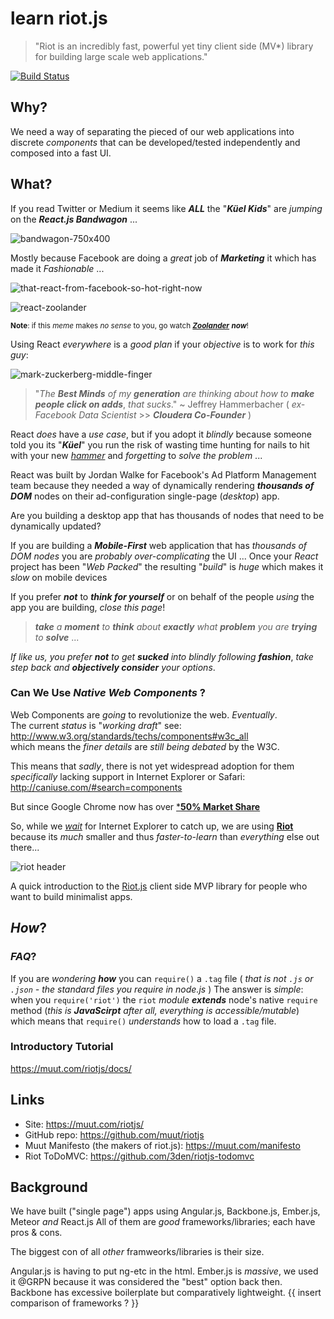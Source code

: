 # learn riot.js

> "Riot is an incredibly fast, powerful yet tiny client side (MV*)
library for building large scale web applications."

[![Build Status](https://travis-ci.org/dwyl/learn-riot.svg)](https://travis-ci.org/dwyl/learn-riot)

## Why?

We need a way of separating the pieced of our web applications
into discrete *components* that can be developed/tested independently
and composed into a fast UI.

## What?

If you read Twitter or Medium it seems like ***ALL*** the "***Küel Kids***" are *jumping* on the ***React.js Bandwagon*** ...

![bandwagon-750x400](https://cloud.githubusercontent.com/assets/194400/10881343/ddde798a-8159-11e5-8de3-0b54ed49404d.jpg)

Mostly because Facebook are doing a *great* job of ***Marketing***  it which has made it *Fashionable* ...

![that-react-from-facebook-so-hot-right-now](https://cloud.githubusercontent.com/assets/194400/10941244/63c9153a-82bf-11e5-82e5-ad96850fc079.jpg)

![react-zoolander](https://cloud.githubusercontent.com/assets/194400/10942177/ad85f2b6-82c3-11e5-999a-3e5933f73ada.jpg)

<small>**Note**: if this *meme* makes *no sense* to you, go watch [***Zoolander***](http://www.imdb.com/title/tt0196229/) ***now***!
</small>

Using React *everywhere* is a *good plan* if your *objective* is to work for *this guy*:

![mark-zuckerberg-middle-finger](https://cloud.githubusercontent.com/assets/194400/10944876/085bf076-82d0-11e5-8d92-2c0b13dd4323.jpg)

> "*The* ***Best Minds*** *of my* ***generation*** *are thinking about how to* ***make people click on adds***, *that sucks*." ~ Jeffrey Hammerbacher ( *ex-Facebook Data Scientist* >> ***Cloudera Co-Founder*** )

React *does* have a *use case*,
but if you adopt it *blindly*
because someone told you its "***Küel***"
you run the risk of wasting time
hunting for nails to hit with your new [*hammer*](https://en.wikipedia.org/wiki/Law_of_the_instrument)
and *forgetting* to *solve the problem* ...

React was built by Jordan Walke for Facebook's Ad
Platform Management team because they needed a way of
dynamically rendering ***thousands of DOM*** nodes on their
ad-configuration single-page (*desktop*) app.

Are you building a desktop app that has thousands of
nodes that need to be dynamically updated?

If you are building a ***Mobile-First*** web application that
has *thousands of DOM nodes* you are *probably over-complicating*
the UI ... Once your *React* project has been "*Web Packed*" the
resulting "*build*" is *huge* which makes it *slow* on mobile devices

If you prefer ***not*** to ***think for yourself*** or on behalf of
the people *using* the app you are building, *close this page*!


> ***take*** *a* ***moment*** *to* ***think*** *about* ***exactly*** *what* ***problem*** *you are* ***trying*** *to* ***solve*** ...

*If like us, you prefer* ***not*** *to get*
 ***sucked*** *into blindly following* ***fashion***,
*take step back and*
***objectively consider*** *your options*.

### Can We Use *Native Web Components* ?

Web Components are *going* to revolutionize the web. *Eventually*.  
The current *status* is "*working draft*" see: http://www.w3.org/standards/techs/components#w3c_all  
which means the *finer details* are *still being debated* by the W3C.

This means that *sadly*, there is not yet widespread adoption for them *specifically* lacking support in Internet Explorer or Safari: http://caniuse.com/#search=components

But since Google Chrome now has over [***50% Market Share**](http://www.sitepoint.com/browser-trends-august-2015-chrome-exceeds-50)

So, while we [*wait*](http://www.2ality.com/2015/08/web-component-status.html)
for Internet Explorer to catch up, we are using [**Riot**](http://riotjs.com) because its *much* smaller and
thus *faster-to-learn* than *everything* else out there...

![riot header](https://cloud.githubusercontent.com/assets/194400/10937086/7c62bab4-82e8-11e5-89e8-5e41f7864734.png)

A quick introduction to the [Riot.js](https://muut.com/riotjs) client side MVP library for people who want to build minimalist apps.




## *How*?



### *FAQ*?

If you are *wondering* ***how*** you can `require()` a `.tag` file
( *that is not `.js` or `.json` -
  the standard files you require in node.js* )
The answer is *simple*: when you `require('riot')`
the `riot` *module* ***extends*** node's native `require` method
(*this is* ***JavaScirpt*** *after all, everything is accessible/mutable*)
which means that `require()` *understands* how to load a `.tag` file.


### Introductory Tutorial

https://muut.com/riotjs/docs/

## Links

- Site: https://muut.com/riotjs/
- GitHub repo: https://github.com/muut/riotjs
- Muut Manifesto (the makers of riot.js): https://muut.com/manifesto
- Riot ToDoMVC: https://github.com/3den/riotjs-todomvc


## Background

We have built ("single page") apps using Angular.js, Backbone.js, Ember.js, Meteor *and* React.js
All of them are *good* frameworks/libraries; each have pros & cons.

The biggest con of all *other* framweorks/libraries is their size.

Angular.js is having to put ng-etc in the html.
Ember.js is *massive*, we used it @GRPN because it was considered the "best" option back then.
Backbone has excessive boilerplate but comparatively lightweight.
{{ insert  comparison of frameworks ? }}
